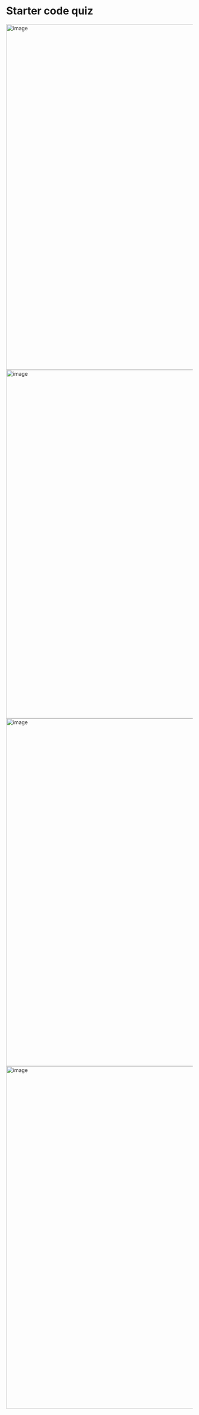# Starter code quiz
<img width="930" alt="image" src="https://user-images.githubusercontent.com/113123500/218331827-c3764b9a-0eaa-4fbb-8eea-66835b82befd.png">
<img width="938" alt="image" src="https://user-images.githubusercontent.com/113123500/218331834-3030bbbf-2a01-4d24-9ea5-3c1ffeefe1be.png">
<img width="936" alt="image" src="https://user-images.githubusercontent.com/113123500/218331846-b1879a19-3120-4003-b826-93873b52c551.png">
<img width="922" alt="image" src="https://user-images.githubusercontent.com/113123500/218331855-786ded0a-bff5-45b9-8fbd-3c8089ad8716.png">

